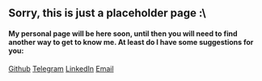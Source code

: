 ## Sorry, this is just a placeholder page :\
#### My personal page will be here soon, until then you will need to find another way to get to know me. At least do I have some suggestions for you:
[Github](https://github.com/Addono)
[Telegram](https://telegram.me/Addono)
[LinkedIn](https://www.linkedin.com/in/adriaan-knapen)
[Email](mailto:a.d.knapen@protonmail.com)
